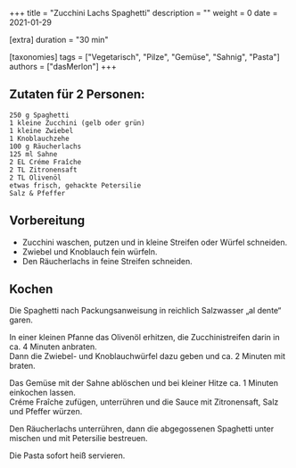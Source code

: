 +++
title = "Zucchini Lachs Spaghetti"
description = ""
weight = 0
date = 2021-01-29

[extra]
duration = "30 min"

[taxonomies]
tags = ["Vegetarisch", "Pilze", "Gemüse", "Sahnig", "Pasta"]
authors = ["dasMerlon"]
+++

## Zutaten für 2 Personen:

```
250 g Spaghetti
1 kleine Zucchini (gelb oder grün)
1 kleine Zwiebel
1 Knoblauchzehe
100 g Räucherlachs
125 ml Sahne
2 EL Créme Fraîche
2 TL Zitronensaft
2 TL Olivenöl
etwas frisch, gehackte Petersilie
Salz & Pfeffer
```

## Vorbereitung

- Zucchini waschen, putzen und in kleine Streifen oder Würfel schneiden.
- Zwiebel und Knoblauch fein würfeln.
- Den Räucherlachs in feine Streifen schneiden.

## Kochen

Die Spaghetti nach Packungsanweisung in reichlich Salzwasser „al dente“ garen.

In einer kleinen Pfanne das Olivenöl erhitzen, die Zucchinistreifen darin in ca. 4 Minuten anbraten. \
Dann die Zwiebel- und Knoblauchwürfel dazu geben und ca. 2 Minuten mit braten.

Das Gemüse mit der Sahne ablöschen und bei kleiner Hitze ca. 1 Minuten einkochen lassen. \
Créme Fraîche zufügen, unterrühren und die Sauce mit Zitronensaft, Salz und Pfeffer würzen.

Den Räucherlachs unterrühren, dann die abgegossenen Spaghetti unter mischen und mit Petersilie bestreuen.

Die Pasta sofort heiß servieren.
